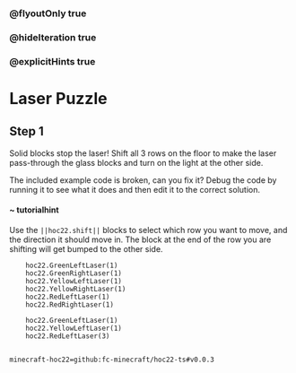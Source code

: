 ### @flyoutOnly true
### @hideIteration true
### @explicitHints true


# Laser Puzzle

## Step 1
Solid blocks stop the laser! Shift all 3 rows on the floor to make the laser pass-through the glass blocks and turn on the light at the other side.

The included example code is broken, can you fix it? Debug the code by running it to see what it does and then edit it to the correct solution.

#### ~ tutorialhint 
Use the ``||hoc22.shift||`` blocks to select which row you want to move, and the direction it should move in. The block at the end of the row you are shifting will get bumped to the other side.



```ghost
    hoc22.GreenLeftLaser(1)
    hoc22.GreenRightLaser(1)
    hoc22.YellowLeftLaser(1)
    hoc22.YellowRightLaser(1)
    hoc22.RedLeftLaser(1)
    hoc22.RedRightLaser(1)    
```
```template
    hoc22.GreenLeftLaser(1)
    hoc22.YellowLeftLaser(1)
    hoc22.RedLeftLaser(3)
      
```
```package
minecraft-hoc22=github:fc-minecraft/hoc22-ts#v0.0.3
```